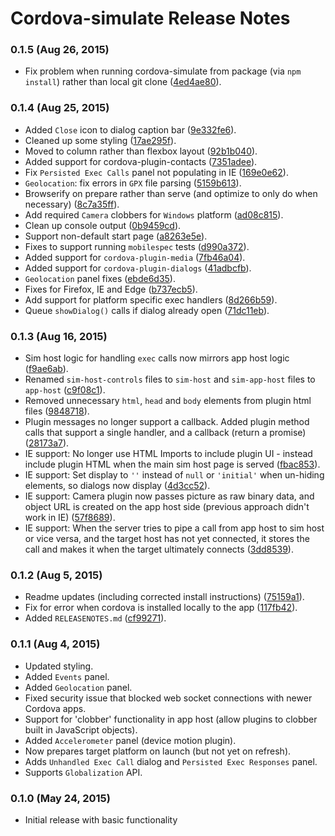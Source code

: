 <!--
#
# Licensed to the Apache Software Foundation (ASF) under one
# or more contributor license agreements.  See the NOTICE file
# distributed with this work for additional information
# regarding copyright ownership.  The ASF licenses this file
# to you under the Apache License, Version 2.0 (the
# "License"); you may not use this file except in compliance
# with the License.  You may obtain a copy of the License at
#
# http://www.apache.org/licenses/LICENSE-2.0
#
# Unless required by applicable law or agreed to in writing,
# software distributed under the License is distributed on an
# "AS IS" BASIS, WITHOUT WARRANTIES OR CONDITIONS OF ANY
#  KIND, either express or implied.  See the License for the
# specific language governing permissions and limitations
# under the License.
#
-->

# Cordova-simulate Release Notes

### 0.1.5 (Aug 26, 2015)
* Fix problem when running cordova-simulate from package (via `npm install`) rather than local git clone ([4ed4ae80](https://github.com/timbarham/cordova-simulate/commit/4ed4ae80)).

### 0.1.4 (Aug 25, 2015)
* Added `Close` icon to dialog caption bar ([9e332fe6](https://github.com/timbarham/cordova-simulate/commit/9e332fe6)).
* Cleaned up some styling ([17ae295f](https://github.com/timbarham/cordova-simulate/commit/17ae295f)).
* Moved to column rather than flexbox layout ([92b1b040](https://github.com/timbarham/cordova-simulate/commit/92b1b040)).
* Added support for cordova-plugin-contacts ([7351adee](https://github.com/timbarham/cordova-simulate/commit/7351adee)).
* Fix `Persisted Exec Calls` panel not populating in IE ([169e0e62](https://github.com/timbarham/cordova-simulate/commit/169e0e62)).
* `Geolocation`: fix errors in `GPX` file parsing ([5159b613](https://github.com/timbarham/cordova-simulate/commit/5159b613)).
* Browserify on prepare rather than serve (and optimize to only do when necessary) ([8c7a35ff](https://github.com/timbarham/cordova-simulate/commit/8c7a35ff)).
* Add required `Camera` clobbers for `Windows` platform ([ad08c815](https://github.com/timbarham/cordova-simulate/commit/ad08c815)).
* Clean up console output ([0b9459cd](https://github.com/timbarham/cordova-simulate/commit/0b9459cd)).
* Support non-default start page ([a8263e5e](https://github.com/timbarham/cordova-simulate/commit/a8263e5e)).
* Fixes to support running `mobilespec` tests ([d990a372](https://github.com/timbarham/cordova-simulate/commit/d990a372)).
* Added support for `cordova-plugin-media` ([7fb46a04](https://github.com/timbarham/cordova-simulate/commit/7fb46a04)).
* Added support for `cordova-plugin-dialogs` ([41adbcfb](https://github.com/timbarham/cordova-simulate/commit/41adbcfb)).
* `Geolocation` panel fixes ([ebde6d35](https://github.com/timbarham/cordova-simulate/commit/ebde6d35)).
* Fixes for Firefox, IE and Edge ([b737ecb5](https://github.com/timbarham/cordova-simulate/commit/b737ecb5)).
* Add support for platform specific exec handlers ([8d266b59](https://github.com/timbarham/cordova-simulate/commit/8d266b59)).
* Queue `showDialog()` calls if dialog already open ([71dc11eb](https://github.com/timbarham/cordova-simulate/commit/71dc11eb)).

### 0.1.3 (Aug 16, 2015)
* Sim host logic for handling `exec` calls now mirrors app host logic ([f9ae6ab](https://github.com/TimBarham/cordova-simulate/commit/f9ae6ab)).
* Renamed `sim-host-controls` files to `sim-host` and `sim-app-host` files to `app-host` ([c9f08c1](https://github.com/TimBarham/cordova-simulate/commit/c9f08c1)).
* Removed unnecessary `html`, `head` and `body` elements from plugin html files ([9848718](https://github.com/TimBarham/cordova-simulate/commit/9848718)).
* Plugin messages no longer support a callback. Added plugin method calls that support a single handler, and a callback (return a promise) ([28173a7](https://github.com/TimBarham/cordova-simulate/commit/28173a7)).
* IE support: No longer use HTML Imports to include plugin UI - instead include plugin HTML when the main sim host page is served ([fbac853](https://github.com/TimBarham/cordova-simulate/commit/fbac853)).
* IE support: Set display to `''` instead of `null` or `'initial'` when un-hiding elements, so dialogs now display ([4d3cc52](https://github.com/TimBarham/cordova-simulate/commit/4d3cc52)).
* IE support: Camera plugin now passes picture as raw binary data, and object URL is created on the app host side (previous approach didn't work in IE) ([57f8689](https://github.com/TimBarham/cordova-simulate/commit/57f8689)).
* IE support: When the server tries to pipe a call from app host to sim host or vice versa, and the target host has not yet connected, it stores the call and makes it when the target ultimately connects ([3dd8539](https://github.com/TimBarham/cordova-simulate/commit/3dd8539)).

### 0.1.2 (Aug 5, 2015)
* Readme updates (including corrected install instructions) ([75159a1](https://github.com/TimBarham/cordova-simulate/commit/75159a1)).
* Fix for error when cordova is installed locally to the app ([117fb42](https://github.com/TimBarham/cordova-simulate/commit/117fb42)).
* Added `RELEASENOTES.md` ([cf99271](https://github.com/TimBarham/cordova-simulate/commit/cf99271)).

### 0.1.1 (Aug 4, 2015)
* Updated styling.
* Added `Events` panel.
* Added `Geolocation` panel.
* Fixed security issue that blocked web socket connections with newer Cordova apps.
* Support for 'clobber' functionality in app host (allow plugins to clobber built in JavaScript objects).
* Added `Accelerometer` panel (device motion plugin).
* Now prepares target platform on launch (but not yet on refresh).
* Adds `Unhandled Exec Call` dialog and `Persisted Exec Responses` panel.
* Supports `Globalization` API.


### 0.1.0 (May 24, 2015)
* Initial release with basic functionality
